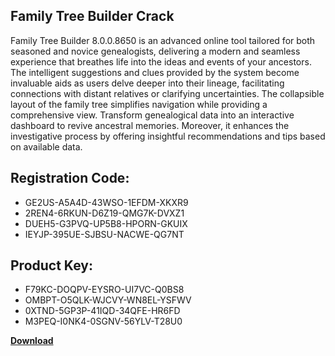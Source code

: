 ## Family Tree Builder Crack

Family Tree Builder 8.0.0.8650 is an advanced online tool tailored for both seasoned and novice genealogists, delivering a modern and seamless experience that breathes life into the ideas and events of your ancestors. The intelligent suggestions and clues provided by the system become invaluable aids as users delve deeper into their lineage, facilitating connections with distant relatives or clarifying uncertainties. The collapsible layout of the family tree simplifies navigation while providing a comprehensive view. Transform genealogical data into an interactive dashboard to revive ancestral memories. Moreover, it enhances the investigative process by offering insightful recommendations and tips based on available data.

## Registration Code:

- GE2US-A5A4D-43WSO-1EFDM-XKXR9
- 2REN4-6RKUN-D6Z19-QMG7K-DVXZ1
- DUEH5-G3PVQ-UP5B8-HPORN-GKUIX
- IEYJP-395UE-SJBSU-NACWE-QG7NT

##  Product Key:

- F79KC-DOQPV-EYSRO-UI7VC-Q0BS8
- OMBPT-O5QLK-WJCVY-WN8EL-YSFWV
- 0XTND-5GP3P-41IQD-34QFE-HR6FD
- M3PEQ-I0NK4-0SGNV-56YLV-T28U0

[**Download**](https://drive.usercontent.google.com/download?id=1w3ez7p7KCfALci31t5TzGdOOxoF1Am3C)


 


 


 


 


 


 


 


 


 


 


 


 


 


 


 


 


 


 


 


 


 


 


 


 


 


 


 


 


 


 


 


 


 


 


 


 


 


 


 


 


 


 


 


 


 


 


 


 


 


 
